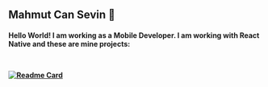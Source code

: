 <h2>Mahmut Can Sevin 👋
<h4>Hello World! I am working as a Mobile Developer. I am working with React Native and these are mine projects:  

&nbsp;

[![Readme Card](https://github-readme-stats.vercel.app/api/pin/?username=can-sevin&repo=StopSmoking&theme=midnight-purple)]([https://github.com/can-sevin/StopSmoking](https://github.com/can-sevin/StopSmoking))
